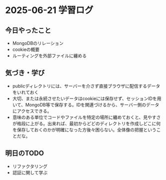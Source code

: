 # 2025-06-21 学習ログ

## 今日やったこと
- MongoDBのリレーション
- cookieの概要
- ルーティングを外部ファイルに纏める
## 気づき・学び
- publicディレクトリには、サーバーを介さず直接ブラウザに配信するデータをいれておく
- 大切、または永続させたいデータはcookieには保存せず、セッションIDを用いて、MongoDB等で保存する。IDを関連づけるから、サーバー側のデータにアクセスできる。
- 意味のある単位でコードやファイルを特定の場所に纏めておくと、見やすさが格段に上がる。出来れば、最初からどどのディレクトリを作成しどこに何を保存しておくのかが明確になった方後々困らない。全体像の把握ということだな。

## 明日のTODO
- リファクタリング
- 認証に関して学ぶ